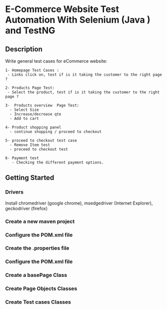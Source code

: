 # E-Commerce Website Test Automation With Selenium (Java ) and TestNG
## Description
 Write general test cases for eCommerce website:
```` 
1- Homepage Test Cases :
 - Links click on, test if is it taking the customer to the right page ?
 
2- Products Page Test:
 - Select the product, test if is it taking the customer to the right page ? 
 
3-  Products overview  Page Test:
  - Select Size
  - Increase/decrease qte
  - Add to cart 
  
4- Product shopping panel
  - continue shopping / proceed to checkout 

5- proceed to checkout test case
  - Remove Item test
  - proceed to checkout test
  
6- Payment test
   - Checking the different payment options.
   ```` 
## Getting Started
### Drivers
   Install chromedriver (google chrome), msedgedriver (Internet Explorer), geckodriver (firefox)
### Create a new maven project
### Configure the POM.xml file
### Create the .properties file
### Configure the POM.xml file
### Create a basePage Class
### Create Page Objects Classes
### Create Test cases Classes





   

   
